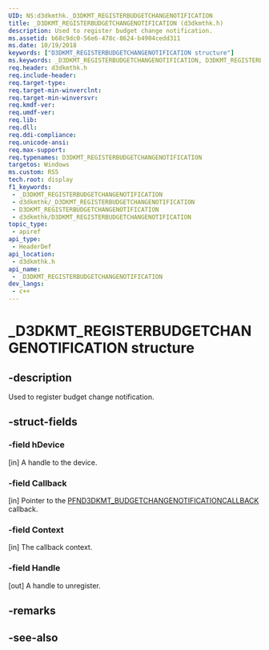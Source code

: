 ```yaml
---
UID: NS:d3dkmthk._D3DKMT_REGISTERBUDGETCHANGENOTIFICATION
title: _D3DKMT_REGISTERBUDGETCHANGENOTIFICATION (d3dkmthk.h)
description: Used to register budget change notification.
ms.assetid: b68c9dc0-56e6-478c-8624-b4904cedd311
ms.date: 10/19/2018
keywords: ["D3DKMT_REGISTERBUDGETCHANGENOTIFICATION structure"]
ms.keywords: _D3DKMT_REGISTERBUDGETCHANGENOTIFICATION, D3DKMT_REGISTERBUDGETCHANGENOTIFICATION,
req.header: d3dkmthk.h
req.include-header: 
req.target-type: 
req.target-min-winverclnt: 
req.target-min-winversvr: 
req.kmdf-ver: 
req.umdf-ver: 
req.lib: 
req.dll: 
req.ddi-compliance: 
req.unicode-ansi: 
req.max-support: 
req.typenames: D3DKMT_REGISTERBUDGETCHANGENOTIFICATION
targetos: Windows
ms.custom: RS5
tech.root: display
f1_keywords:
 - _D3DKMT_REGISTERBUDGETCHANGENOTIFICATION
 - d3dkmthk/_D3DKMT_REGISTERBUDGETCHANGENOTIFICATION
 - D3DKMT_REGISTERBUDGETCHANGENOTIFICATION
 - d3dkmthk/D3DKMT_REGISTERBUDGETCHANGENOTIFICATION
topic_type:
 - apiref
api_type:
 - HeaderDef
api_location:
 - d3dkmthk.h
api_name:
 - _D3DKMT_REGISTERBUDGETCHANGENOTIFICATION
dev_langs:
 - c++
---
```


# _D3DKMT_REGISTERBUDGETCHANGENOTIFICATION structure


## -description

Used to register budget change notification.

## -struct-fields

### -field hDevice

[in] A handle to the device.

### -field Callback

[in] Pointer to the [PFND3DKMT_BUDGETCHANGENOTIFICATIONCALLBACK](nc-d3dkmthk-pfnd3dkmt_budgetchangenotificationcallback.md) callback.

### -field Context

[in] The callback context.

### -field Handle

 
[out] A handle to unregister.

## -remarks

## -see-also

